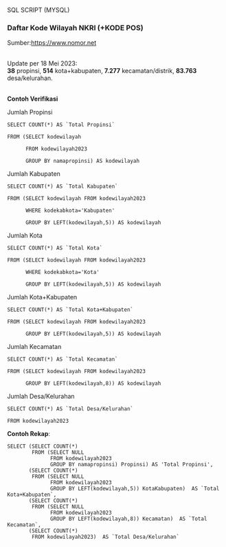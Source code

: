 SQL SCRIPT (MYSQL)
<h3><strong>Daftar Kode Wilayah NKRI</strong> (+KODE POS)</h3>Sumber:<a href="https://www.nomor.net">https://www.nomor.net</a>

<br>Update per 18 Mei 2023:<br/>
<b>38</b> propinsi, <b>514</b> kota+kabupaten, <b>7.277</b> kecamatan/distrik, <b>83.763</b> desa/kelurahan.

<br><b>Contoh Verifikasi</b>

Jumlah Propinsi

<pre><code>SELECT COUNT(*) AS `Total Propinsi`<br>
FROM (SELECT kodewilayah<br>
      FROM kodewilayah2023<br>
      GROUP BY namapropinsi) AS kodewilayah
</code></pre>


Jumlah Kabupaten
<pre><code>SELECT COUNT(*) AS `Total Kabupaten`<br>
FROM (SELECT kodewilayah FROM kodewilayah2023<br>
      WHERE kodekabkota='Kabupaten'<br>
      GROUP BY LEFT(kodewilayah,5)) AS kodewilayah
</code></pre>


Jumlah Kota
<pre><code>SELECT COUNT(*) AS `Total Kota`<br>
FROM (SELECT kodewilayah FROM kodewilayah2023<br>
      WHERE kodekabkota='Kota'<br>
      GROUP BY LEFT(kodewilayah,5)) AS kodewilayah
</code></pre>      


Jumlah Kota+Kabupaten
<pre><code>SELECT COUNT(*) AS `Total Kota+Kabupaten`<br>
FROM (SELECT kodewilayah FROM kodewilayah2023<br>
      GROUP BY LEFT(kodewilayah,5)) AS kodewilayah
</code></pre>


Jumlah Kecamatan
<pre><code>SELECT COUNT(*) AS `Total Kecamatan`<br>
FROM (SELECT kodewilayah FROM kodewilayah2023<br>
      GROUP BY LEFT(kodewilayah,8)) AS kodewilayah
</code></pre>      


Jumlah Desa/Kelurahan
<pre><code>SELECT COUNT(*) AS `Total Desa/Kelurahan`<br>
FROM kodewilayah2023</code></pre>

<b>Contoh Rekap</b>:
<pre><code>SELECT (SELECT COUNT(*)
        FROM (SELECT NULL 
              FROM kodewilayah2023
              GROUP BY namapropinsi) Propinsi) AS 'Total Propinsi',
       (SELECT COUNT(*)
        FROM (SELECT NULL 
              FROM kodewilayah2023 
              GROUP BY LEFT(kodewilayah,5)) KotaKabupaten)  AS `Total Kota+Kabupaten`,
       (SELECT COUNT(*)
        FROM (SELECT NULL 
              FROM kodewilayah2023 
              GROUP BY LEFT(kodewilayah,8)) Kecamatan)  AS `Total Kecamatan`,
       (SELECT COUNT(*) 
        FROM kodewilayah2023)  AS `Total Desa/Kelurahan`
</code></pre>
